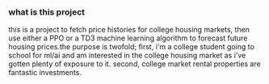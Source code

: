 ### what is this project

this is a project to fetch price histories for college housing markets, then use either a PPO or a TD3 machine learning algorithm to forecast future housing prices.the purpose is twofold; first, i'm a college student going to school for ml/ai and am interested in the college housing market as i've gotten plenty of exposure to it. second, college market rental properties are fantastic investments.
